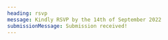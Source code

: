 ```yaml
---
heading: rsvp
message: Kindly RSVP by the 14th of September 2022
submissionMessage: Submission received!
---
```

